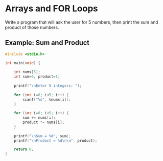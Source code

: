 # Arrays and FOR Loops

Write a program that will ask the user for 5 numbers, then print the sum and product of those numbers. 

## Example: Sum and Product

```c
#include <stdio.h>

int main(void) {
    
    int nums[5];
    int sum=0, product=1;
    
    printf("\nEnter 5 integers: ");
    
    for (int i=0; i<5; i++) {
        scanf("%d", &nums[i]);
    }
    
    for (int i=0; i<5; i++) {
        sum += nums[i];
        product *= nums[i];
    }
    
    printf("\nSum = %d", sum);
    printf("\nProduct = %d\n\n", product);

    return 0;
}

```